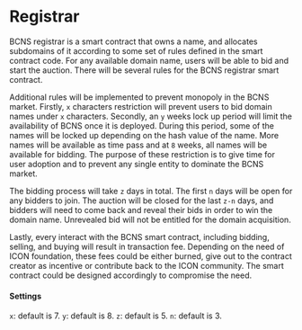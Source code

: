 # Registrar
BCNS registrar is a smart contract that owns a name, and allocates subdomains of it according to some set of rules defined in the smart contract code. For any available domain name, users will be able to bid and start the auction. There will be several rules for the BCNS registrar smart contract. 

Additional rules will be implemented to prevent monopoly in the BCNS market. Firstly, `x` characters restriction will prevent users to bid domain names under `x` characters. Secondly, an `y` weeks lock up period will limit the availability of BCNS once it is deployed. During this period, some of the names will be locked up depending on the hash value of the name. More names will be available as time pass and at `8` weeks, all names will be available for bidding. The purpose of these restriction is to give time for user adoption and to prevent any single entity to dominate the BCNS market.

The bidding process will take `z` days in total. The first `n` days will be open for any bidders to join. The auction will be closed for the last `z-n` days, and bidders will need to come back and reveal their bids in order to win the domain name. Unrevealed bid will not be entitled for the domain acquisition.

Lastly, every interact with the BCNS smart contract, including bidding, selling, and buying will result in transaction fee. Depending on the need of ICON foundation, these fees could be either burned, give out to the contract creator as incentive or contribute back to the ICON community. The smart contract could be designed accordingly to compromise the need. 

#### Settings
`x`: default is 7.
`y`: default is 8.
`z`: default is 5.
`n`: default is 3.
